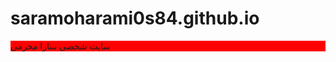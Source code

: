 # saramoharami0s84.github.io
<html>
<head>
<div style="background-color:red">
سایت شخصی سارا محرمی
</div>
</head>
</html>

